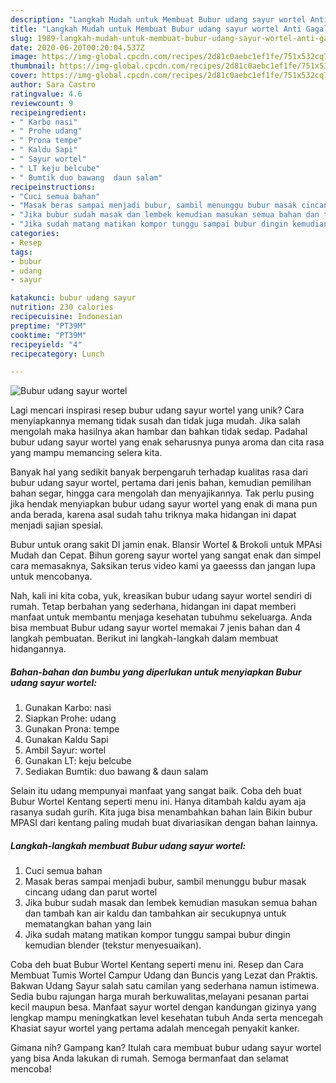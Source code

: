 ```yaml
---
description: "Langkah Mudah untuk Membuat Bubur udang sayur wortel Anti Gagal"
title: "Langkah Mudah untuk Membuat Bubur udang sayur wortel Anti Gagal"
slug: 1989-langkah-mudah-untuk-membuat-bubur-udang-sayur-wortel-anti-gagal
date: 2020-06-20T00:20:04.537Z
image: https://img-global.cpcdn.com/recipes/2d81c0aebc1ef1fe/751x532cq70/bubur-udang-sayur-wortel-foto-resep-utama.jpg
thumbnail: https://img-global.cpcdn.com/recipes/2d81c0aebc1ef1fe/751x532cq70/bubur-udang-sayur-wortel-foto-resep-utama.jpg
cover: https://img-global.cpcdn.com/recipes/2d81c0aebc1ef1fe/751x532cq70/bubur-udang-sayur-wortel-foto-resep-utama.jpg
author: Sara Castro
ratingvalue: 4.6
reviewcount: 9
recipeingredient:
- " Karbo nasi"
- " Prohe udang"
- " Prona tempe"
- " Kaldu Sapi"
- " Sayur wortel"
- " LT keju belcube"
- " Bumtik duo bawang  daun salam"
recipeinstructions:
- "Cuci semua bahan"
- "Masak beras sampai menjadi bubur, sambil menunggu bubur masak cincang udang dan parut wortel"
- "Jika bubur sudah masak dan lembek kemudian masukan semua bahan dan tambah kan air kaldu dan tambahkan air secukupnya untuk mematangkan bahan yang lain"
- "Jika sudah matang matikan kompor tunggu sampai bubur dingin kemudian blender (tekstur menyesuaikan)."
categories:
- Resep
tags:
- bubur
- udang
- sayur

katakunci: bubur udang sayur 
nutrition: 230 calories
recipecuisine: Indonesian
preptime: "PT39M"
cooktime: "PT39M"
recipeyield: "4"
recipecategory: Lunch

---
```



![Bubur udang sayur wortel](https://img-global.cpcdn.com/recipes/2d81c0aebc1ef1fe/751x532cq70/bubur-udang-sayur-wortel-foto-resep-utama.jpg)

Lagi mencari inspirasi resep bubur udang sayur wortel yang unik? Cara menyiapkannya memang tidak susah dan tidak juga mudah. Jika salah mengolah maka hasilnya akan hambar dan bahkan tidak sedap. Padahal bubur udang sayur wortel yang enak seharusnya punya aroma dan cita rasa yang mampu memancing selera kita.

Banyak hal yang sedikit banyak berpengaruh terhadap kualitas rasa dari bubur udang sayur wortel, pertama dari jenis bahan, kemudian pemilihan bahan segar, hingga cara mengolah dan menyajikannya. Tak perlu pusing jika hendak menyiapkan bubur udang sayur wortel yang enak di mana pun anda berada, karena asal sudah tahu triknya maka hidangan ini dapat menjadi sajian spesial.

Bubur untuk orang sakit DI jamin enak. Blansir Wortel &amp; Brokoli untuk MPAsi Mudah dan Cepat. Bihun goreng sayur wortel yang sangat enak dan simpel cara memasaknya, Saksikan terus video kami ya gaeesss dan jangan lupa untuk mencobanya.


Nah, kali ini kita coba, yuk, kreasikan bubur udang sayur wortel sendiri di rumah. Tetap berbahan yang sederhana, hidangan ini dapat memberi manfaat untuk membantu menjaga kesehatan tubuhmu sekeluarga. Anda bisa membuat Bubur udang sayur wortel memakai 7 jenis bahan dan 4 langkah pembuatan. Berikut ini langkah-langkah dalam membuat hidangannya.

<!--inarticleads1-->

##### Bahan-bahan dan bumbu yang diperlukan untuk menyiapkan Bubur udang sayur wortel:

1. Gunakan  Karbo: nasi
1. Siapkan  Prohe: udang
1. Gunakan  Prona: tempe
1. Gunakan  Kaldu Sapi
1. Ambil  Sayur: wortel
1. Gunakan  LT: keju belcube
1. Sediakan  Bumtik: duo bawang &amp; daun salam


Selain itu udang mempunyai manfaat yang sangat baik. Coba deh buat Bubur Wortel Kentang seperti menu ini. Hanya ditambah kaldu ayam aja rasanya sudah gurih. Kita juga bisa menambahkan bahan lain Bikin bubur MPASI dari kentang paling mudah buat divariasikan dengan bahan lainnya. 

<!--inarticleads2-->

##### Langkah-langkah membuat Bubur udang sayur wortel:

1. Cuci semua bahan
1. Masak beras sampai menjadi bubur, sambil menunggu bubur masak cincang udang dan parut wortel
1. Jika bubur sudah masak dan lembek kemudian masukan semua bahan dan tambah kan air kaldu dan tambahkan air secukupnya untuk mematangkan bahan yang lain
1. Jika sudah matang matikan kompor tunggu sampai bubur dingin kemudian blender (tekstur menyesuaikan).


Coba deh buat Bubur Wortel Kentang seperti menu ini. Resep dan Cara Membuat Tumis Wortel Campur Udang dan Buncis yang Lezat dan Praktis. Bakwan Udang Sayur salah satu camilan yang sederhana namun istimewa. Sedia bubu rajungan harga murah berkuwalitas,melayani pesanan partai kecil maupun besa. Manfaat sayur wortel dengan kandungan gizinya yang lengkap mampu meningkatkan level kesehatan tubuh Anda serta mencegah Khasiat sayur wortel yang pertama adalah mencegah penyakit kanker. 

Gimana nih? Gampang kan? Itulah cara membuat bubur udang sayur wortel yang bisa Anda lakukan di rumah. Semoga bermanfaat dan selamat mencoba!
